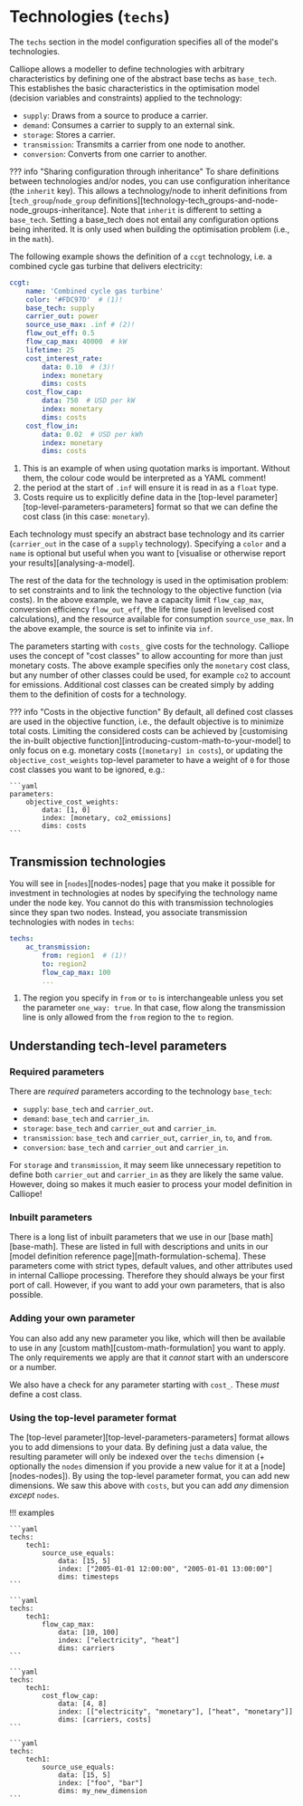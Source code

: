 
# Technologies (`techs`)

The `techs` section in the model configuration specifies all of the model's technologies.

Calliope allows a modeller to define technologies with arbitrary characteristics by defining one of the abstract base techs as `base_tech`.
This establishes the basic characteristics in the optimisation model (decision variables and constraints) applied to the technology:

* `supply`: Draws from a source to produce a carrier.
* `demand`: Consumes a carrier to supply to an external sink.
* `storage`: Stores a carrier.
* `transmission`: Transmits a carrier from one node to another.
* `conversion`: Converts from one carrier to another.

??? info "Sharing configuration through inheritance"
    To share definitions between technologies and/or nodes, you can use configuration inheritance (the `inherit` key).
    This allows a technology/node to inherit definitions from [`tech_group`/`node_group` definitions][technology-tech_groups-and-node-node_groups-inheritance].
    Note that `inherit` is different to setting a `base_tech`.
    Setting a base_tech does not entail any configuration options being inherited.
    It is only used when building the optimisation problem (i.e., in the `math`).

The following example shows the definition of a `ccgt` technology, i.e. a combined cycle gas turbine that delivers electricity:

```yaml
ccgt:
    name: 'Combined cycle gas turbine'
    color: '#FDC97D'  # (1)!
    base_tech: supply
    carrier_out: power
    source_use_max: .inf # (2)!
    flow_out_eff: 0.5
    flow_cap_max: 40000  # kW
    lifetime: 25
    cost_interest_rate:
        data: 0.10  # (3)!
        index: monetary
        dims: costs
    cost_flow_cap:
        data: 750  # USD per kW
        index: monetary
        dims: costs
    cost_flow_in:
        data: 0.02  # USD per kWh
        index: monetary
        dims: costs
```

1. This is an example of when using quotation marks is important.
Without them, the colour code would be interpreted as a YAML comment!
2. the period at the start of `.inf` will ensure it is read in as a `float` type.
3. Costs require us to explicitly define data in the [top-level parameter][top-level-parameters-parameters] format so that we can define the cost class (in this case: `monetary`).

Each technology must specify an abstract base technology and its carrier (`carrier_out` in the case of a `supply` technology).
Specifying a `color` and a `name` is optional but useful when you want to [visualise or otherwise report your results][analysing-a-model].

The rest of the data for the technology is used in the optimisation problem: to set constraints and to link the technology to the objective function (via costs).
In the above example, we have a capacity limit `flow_cap_max`, conversion efficiency `flow_out_eff`, the life time (used in levelised cost calculations), and the resource available for consumption `source_use_max`.
In the above example, the source is set to infinite via `inf`.

The parameters starting with `costs_` give costs for the technology.
Calliope uses the concept of "cost classes" to allow accounting for more than just monetary costs.
The above example specifies only the `monetary` cost class, but any number of other classes could be used, for example `co2` to account for emissions.
Additional cost classes can be created simply by adding them to the definition of costs for a technology.

??? info "Costs in the objective function"
    By default, all defined cost classes are used in the objective function, i.e., the default objective is to minimize total costs.
    Limiting the considered costs can be achieved by [customising the in-built objective function][introducing-custom-math-to-your-model] to only focus on e.g. monetary costs (`[monetary] in costs`), or updating the `objective_cost_weights` top-level parameter to have a weight of `0` for those cost classes you want to be ignored, e.g.:

    ```yaml
    parameters:
        objective_cost_weights:
            data: [1, 0]
            index: [monetary, co2_emissions]
            dims: costs
    ```

## Transmission technologies

You will see in [`nodes`][nodes-nodes] page that you make it possible for investment in technologies at nodes by specifying the technology name under the node key.
You cannot do this with transmission technologies since they span two nodes.
Instead, you associate transmission technologies with nodes in `techs`:

```yaml
techs:
    ac_transmission:
        from: region1  # (1)!
        to: region2
        flow_cap_max: 100
        ...
```

1. The region you specify in `from` or `to` is interchangeable unless you set the parameter `one_way: true`.
In that case, flow along the transmission line is only allowed from the `from` region to the `to` region.

## Understanding tech-level parameters

### Required parameters

There are _required_ parameters according to the technology `base_tech`:

* `supply`: `base_tech` and `carrier_out`.
* `demand`: `base_tech` and `carrier_in`.
* `storage`: `base_tech` and `carrier_out` and `carrier_in`.
* `transmission`: `base_tech` and `carrier_out`, `carrier_in`, `to`, and `from`.
* `conversion`: `base_tech` and `carrier_out` and `carrier_in`.

For `storage` and `transmission`, it may seem like unnecessary repetition to define both `carrier_out` and `carrier_in` as they are likely the same value.
However, doing so makes it much easier to process your model definition in Calliope!

### Inbuilt parameters

There is a long list of inbuilt parameters that we use in our [base math][base-math].
These are listed in full with descriptions and units in our [model definition reference page][math-formulation-schema].
These parameters come with strict types, default values, and other attributes used in internal Calliope processing.
Therefore they should always be your first port of call.
However, if you want to add your own parameters, that is also possible.

### Adding your own parameter

You can also add any new parameter you like, which will then be available to use in any [custom math][custom-math-formulation] you want to apply.
The only requirements we apply are that it _cannot_ start with an underscore or a number.

We also have a check for any parameter starting with `cost_`.
These _must_ define a cost class.

### Using the top-level parameter format

The [top-level parameter][top-level-parameters-parameters] format allows you to add dimensions to your data.
By defining just a data value, the resulting parameter will only be indexed over the `techs` dimension (+ optionally the `nodes` dimension if you provide a new value for it at a [node][nodes-nodes]).
By using the top-level parameter format, you can add new dimensions.
We saw this above with `costs`, but you can add _any_ dimension _except_ `nodes`.

!!! examples

    ```yaml
    techs:
        tech1:
            source_use_equals:
                data: [15, 5]
                index: ["2005-01-01 12:00:00", "2005-01-01 13:00:00"]
                dims: timesteps
    ```

    ```yaml
    techs:
        tech1:
            flow_cap_max:
                data: [10, 100]
                index: ["electricity", "heat"]
                dims: carriers
    ```

    ```yaml
    techs:
        tech1:
            cost_flow_cap:
                data: [4, 8]
                index: [["electricity", "monetary"], ["heat", "monetary"]]
                dims: [carriers, costs]
    ```

    ```yaml
    techs:
        tech1:
            source_use_equals:
                data: [15, 5]
                index: ["foo", "bar"]
                dims: my_new_dimension
    ```